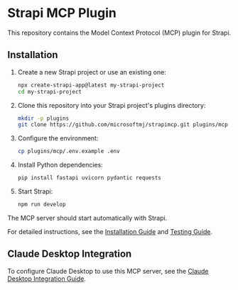 # Strapi MCP Plugin

This repository contains the Model Context Protocol (MCP) plugin for Strapi.

## Installation

1. Create a new Strapi project or use an existing one:
   ```bash
   npx create-strapi-app@latest my-strapi-project
   cd my-strapi-project
   ```

2. Clone this repository into your Strapi project's plugins directory:
   ```bash
   mkdir -p plugins
   git clone https://github.com/microsoftmj/strapimcp.git plugins/mcp
   ```

3. Configure the environment:
   ```bash
   cp plugins/mcp/.env.example .env
   ```

4. Install Python dependencies:
   ```bash
   pip install fastapi uvicorn pydantic requests
   ```

5. Start Strapi:
   ```bash
   npm run develop
   ```

The MCP server should start automatically with Strapi.

For detailed instructions, see the [Installation Guide](./INSTALLATION.md) and [Testing Guide](./TESTING.md).

## Claude Desktop Integration

To configure Claude Desktop to use this MCP server, see the [Claude Desktop Integration Guide](./CLAUDE_DESKTOP_INTEGRATION.md).
